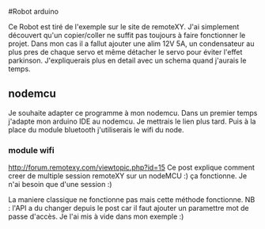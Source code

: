 #Robot arduino

Ce Robot est tiré de l'exemple sur le site de remoteXY. J'ai simplement découvert qu'un copier/coller ne suffit pas toujours à faire fonctionner le projet.
Dans mon cas il a fallut ajouter une alim 12V 5A, un condensateur au plus pres de chaque servo et même détacher le servo pour éviter l'effet parkinson.
J'expliquerais plus en detail avec un schema quand j'aurais le temps.

## nodemcu

Je souhaite adapter ce programme à mon nodemcu.
Dans un premier temps j'adapte mon arduino IDE au nodemcu. Je mettrais le lien plus tard.
Puis à la place du module bluetooth j'utiliserais le wifi du node.

### module wifi
   http://forum.remotexy.com/viewtopic.php?id=15
Ce post explique comment creer de multiple session remoteXY sur un nodeMCU :)
ça fonctionne. Je n'ai besoin que d'une session :)

La maniere classique ne fonctionne pas mais cette méthode fonctionne.
NB : l'API a du changer depuis le post car il faut ajouter un paramettre mot de passe d'accès. Je l'ai mis à vide dans mon exemple :)
